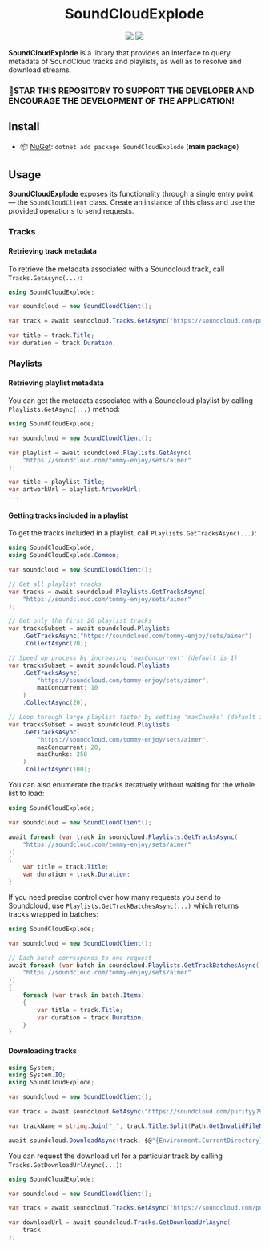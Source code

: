 <h1 align="center">
    SoundCloudExplode
</h1>

<p align="center">
   <a href="https://discord.gg/mhxsSMy2Nf"><img src="https://img.shields.io/badge/Discord-7289DA?style=for-the-badge&logo=discord&logoColor=white"></a>
   <a href="https://github.com/jerry08/SoundCloudExplode"><img src="https://img.shields.io/nuget/dt/SoundCloudExplode.svg?label=Downloads&color=%233DDC84&logo=nuget&logoColor=%23fff&style=for-the-badge"></a>
</p>

**SoundCloudExplode** is a library that provides an interface to query metadata of SoundCloud tracks and playlists, as well as to resolve and download streams.

### 🌟STAR THIS REPOSITORY TO SUPPORT THE DEVELOPER AND ENCOURAGE THE DEVELOPMENT OF THE APPLICATION!


## Install

- 📦 [NuGet](https://nuget.org/packages/SoundCloudExplode): `dotnet add package SoundCloudExplode` (**main package**)

## Usage

**SoundCloudExplode** exposes its functionality through a single entry point — the `SoundCloudClient` class.
Create an instance of this class and use the provided operations to send requests.

### Tracks

#### Retrieving track metadata

To retrieve the metadata associated with a Soundcloud track, call `Tracks.GetAsync(...)`:

```csharp
using SoundCloudExplode;

var soundcloud = new SoundCloudClient();

var track = await soundcloud.Tracks.GetAsync("https://soundcloud.com/purityy79/dororo-op-piano-sheet-in-description");

var title = track.Title;
var duration = track.Duration;
```

### Playlists

#### Retrieving playlist metadata

You can get the metadata associated with a Soundcloud playlist by calling `Playlists.GetAsync(...)` method:

```csharp
using SoundCloudExplode;

var soundcloud = new SoundCloudClient();

var playlist = await soundcloud.Playlists.GetAsync(
    "https://soundcloud.com/tommy-enjoy/sets/aimer"
);

var title = playlist.Title;
var artworkUrl = playlist.ArtworkUrl;
...
```

#### Getting tracks included in a playlist

To get the tracks included in a playlist, call `Playlists.GetTracksAsync(...)`:

```csharp
using SoundCloudExplode;
using SoundCloudExplode.Common;

var soundcloud = new SoundCloudClient();

// Get all playlist tracks
var tracks = await soundcloud.Playlists.GetTracksAsync(
    "https://soundcloud.com/tommy-enjoy/sets/aimer"
);

// Get only the first 20 playlist tracks
var tracksSubset = await soundcloud.Playlists
    .GetTracksAsync("https://soundcloud.com/tommy-enjoy/sets/aimer")
    .CollectAsync(20);

// Speed up process by increasing 'maxConcurrent' (default is 1)
var tracksSubset = await soundcloud.Playlists
    .GetTracksAsync(
        "https://soundcloud.com/tommy-enjoy/sets/aimer",
        maxConcurrent: 10
    )
    .CollectAsync(20);

// Loop through large playlist faster by setting 'maxChunks' (default is 1)
var tracksSubset = await soundcloud.Playlists
    .GetTracksAsync(
        "https://soundcloud.com/tommy-enjoy/sets/aimer",
        maxConcurrent: 20,
        maxChunks: 250
    )
    .CollectAsync(100);
```

You can also enumerate the tracks iteratively without waiting for the whole list to load:

```csharp
using SoundCloudExplode;

var soundcloud = new SoundCloudClient();

await foreach (var track in soundcloud.Playlists.GetTracksAsync(
    "https://soundcloud.com/tommy-enjoy/sets/aimer"
))
{
    var title = track.Title;
    var duration = track.Duration;
}
```

If you need precise control over how many requests you send to Soundcloud, use `Playlists.GetTrackBatchesAsync(...)` which returns tracks wrapped in batches:

```csharp
using SoundCloudExplode;

var soundcloud = new SoundCloudClient();

// Each batch corresponds to one request
await foreach (var batch in soundcloud.Playlists.GetTrackBatchesAsync(
    "https://soundcloud.com/tommy-enjoy/sets/aimer"
))
{
    foreach (var track in batch.Items)
    {
        var title = track.Title;
        var duration = track.Duration;
    }
}
```

#### Downloading tracks

```csharp
using System;
using System.IO;
using SoundCloudExplode;

var soundcloud = new SoundCloudClient();

var track = await soundcloud.GetAsync("https://soundcloud.com/purityy79/dororo-op-piano-sheet-in-description");

var trackName = string.Join("_", track.Title.Split(Path.GetInvalidFileNameChars()));

await soundcloud.DownloadAsync(track, $@"{Environment.CurrentDirectory}\Download\{trackName}.mp3");
```


You can request the download url for a particular track by calling `Tracks.GetDownloadUrlAsync(...)`:

```csharp
using SoundCloudExplode;

var soundcloud = new SoundCloudClient();

var track = await soundcloud.Tracks.GetAsync("https://soundcloud.com/purityy79/dororo-op-piano-sheet-in-description");

var downloadUrl = await soundcloud.Tracks.GetDownloadUrlAsync(
    track
);
```
